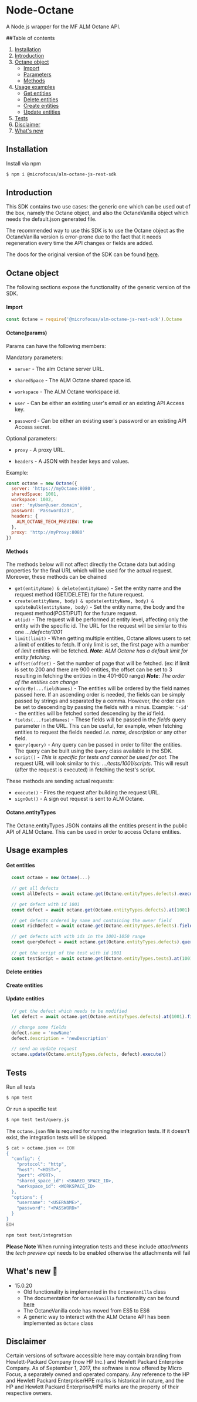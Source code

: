 # Node-Octane

A Node.js wrapper for the MF ALM Octane API.

##Table of contents
1. [Installation](#installation)
1. [Introduction](#introduction)
1. [Octane object](#octane-object)
    * [Import](#import)
    * [Parameters](#octane(params))
    * [Methods](#methods)
1. [Usage examples](#usage-examples)
    * [Get entities](#get-entities)
    * [Delete entities](#delete-entities)
    * [Create entities](#create-entities)
    * [Update entities](#update-entities)
1. [Tests](#tests)
1. [Disclaimer](#disclaimer)
1. [What's new](#what's-new-:newspaper:)

## Installation

Install via npm

```bash
$ npm i @microfocus/alm-octane-js-rest-sdk
```

## Introduction

This SDK contains two use cases: the generic one which can be used out of the box, namely the Octane object, 
and also the OctaneVanilla object which needs the default.json generated file. 

The recommended way to use this SDK is to use the Octane object as the OctaneVanilla version is error-prone due
to the fact that it needs regeneration every time the API changes or fields are added. 

The docs for the original version of the SDK can be found [here](/lib/generate-routes/README.md).

## Octane object
The following sections expose the functionality of the generic version of the SDK. 

#### Import

```javascript
const Octane = require('@microfocus/alm-octane-js-rest-sdk').Octane
```

#### Octane(params)

Params can have the following members:

Mandatory parameters:

- ```server``` - The alm Octane server URL.

- ```sharedSpace``` - The ALM Octane shared space id.

- ```workspace``` - The ALM Octane workspace id. 

- ```user``` - Can be either an existing user's email or an existing API Access key. 

- ```password``` - Can be either an existing user's password or an existing API Access secret.

Optional parameters:

- ```proxy``` - A proxy URL. 

- ```headers``` - A JSON with header keys and values.

Example:

```javascript
const octane = new Octane({
  server: 'https://myOctane:8080',
  sharedSpace: 1001,
  workspace: 1002,
  user: 'myUser@user.domain',
  password: 'Password123',
  headers: {
    ALM_OCTANE_TECH_PREVIEW: true
  },
  proxy: 'http://myProxy:8080'
})
```

#### Methods
The methods below will not affect directly the Octane data but adding properties for the final URL which will be used
for the actual request. Moreover, these methods can be chained
- ```get(entityName) & delete(entityName)``` - Set the entity name and the request method (GET/DELETE) 
for the future request. 
- ```create(entityName, body) & update(entityName, body) & updateBulk(entityName, body)``` - 
Set the entity name, the body and the request method(POST/PUT) for the future request.
- ```at(id)``` - The request will be performed at entity level, affecting only the entity with the specific id. The URL
for the request will be similar to this one *.../defects/1001*
- ```limit(limit)``` - When getting multiple entities, Octane allows users to set a limit of entities 
to fetch. If only limit is set, the first page with a number of *limit* entities will be fetched. ***Note***: 
*ALM Octane has a default limit for entity fetching.*
- ```offset(offset)``` - Set the number of page that will be fetched. (ex: if limit is set to 200 and there 
are 900 entities, the offset can be set to 3 resulting      in fetching the entities in the  401-600 range) ***Note***:
*The order of the entities can change*
- ```orderBy(...fieldNames)``` - The entities will be ordered by the field names passed here. If an ascending order is needed,
the fields can be simply passed by strings and separated by a comma. However, the order can be set to descending by passing
the fields with a minus. Example: ```'-id'``` - the entities will be fetched sorted descending by the *id* field. 
- ```fields(...fieldNames)``` - These fields will be passed in the *fields* query parameter in the URL. This can be useful,
 for example, when fetching entities to request the fields needed *i.e. name, description* or any other field. 
- ```query(query)``` - Any query can be passed in order to filter the entities. The  query can be built using the 
```Query``` class available in the SDK.
- ```script()``` - *This is specific for tests and cannot be used for aot.* The request URL will look similar to this: *.../tests/1001/scripts*.
This will result (after the request is executed) in fetching the test's script.

These methods are sending actual requests:
- ```execute()``` - Fires the request after building the request URL.
- ```signOut()``` - A sign out request is sent to ALM Octane. 

#### Octane.entityTypes

The Octane.entityTypes JSON contains all the entities present in the public API of ALM Octane. This can be used in order
to access Octane entities.

## Usage examples

#### Get entities
```javascript
  const octane = new Octane(...)

  // get all defects
  const allDefects = await octane.get(Octane.entityTypes.defects).execute()

  // get defect with id 1001
  const defect = await octane.get(Octane.entityTypes.defects).at(1001).execute()

  // get defects ordered by name and containing the owner field
  const richDefect = await octane.get(Octane.entityTypes.defects).fields('name', 'owner').order_by('name').execute()

  // get defects with with ids in the 1001-1050 range
  const queryDefect = await octane.get(Octane.entityTypes.defects).query(Query.field('id').between(1001, 1050).build()).execute()
  
  // get the script of the test with id 1001
  const testScript = await octane.get(Octane.entityTypes.tests).at(1001).script().execute()
```

#### Delete entities

#### Create entities

#### Update entities

```javascript
  // get the defect which needs to be modified
  let defect = await octane.get(Octane.entityTypes.defects).at(1001).fields('name', 'description').execute()

  // change some fields
  defect.name = 'newName'
  defect.description = 'newDescription'

  // send an update request
  octane.update(Octane.entityTypes.defects, defect).execute()
```

## Tests

Run all tests

```bash
$ npm test
```

Or run a specific test

```bash
$ npm test test/query.js
```

The `octane.json` file is required for running the integration tests. If it doesn't exist, the integration tests will be skipped.
```bash
$ cat > octane.json << EOH
{
  "config": {
    "protocol": "http",
    "host": "<HOST>",
    "port": <PORT>,
    "shared_space_id": <SHARED_SPACE_ID>,
    "workspace_id": <WORKSPACE_ID>
  },
  "options": {
    "username": "<USERNAME>",
    "password": "<PASSWORD>"
  }
}
EOH

npm test test/integration
```

**Please Note**
When running integration tests and these include *attachments* the *tech preview api* needs to be enabled otherwise the attachments will fail


## What's new :newspaper:
* 15.0.20
    * Old functionality is implemented in the `OctaneVanilla` class
    * The documentation for `OctaneVanilla` functionality can be found [here](/lib/generate-routes/README.md)
    * The OctaneVanilla code has moved from ES5 to ES6
    * A generic way to interact with the ALM Octane API has been implemented as `Octane` class

## Disclaimer
Certain versions of software accessible here may contain branding from Hewlett-Packard Company (now HP Inc.) and 
Hewlett Packard Enterprise Company.  As of September 1, 2017, the software is now offered by Micro Focus, a separately 
owned and operated company. Any reference to the HP and Hewlett Packard Enterprise/HPE marks is historical in nature, 
and the HP and Hewlett Packard Enterprise/HPE marks are the property of their respective owners.